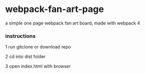 # webpack-fan-art-page
a simple one page webpack fan art board, made with webpack 4


### instructions
 1 run gitclone or download repo
 
 2 cd into dist folder
 
 3 open index.html with browser
 

